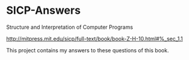 # SICP-Answers
Structure and Interpretation of Computer Programs

http://mitpress.mit.edu/sicp/full-text/book/book-Z-H-10.html#%_sec_1.1

This project contains my answers to these questions of this book.
